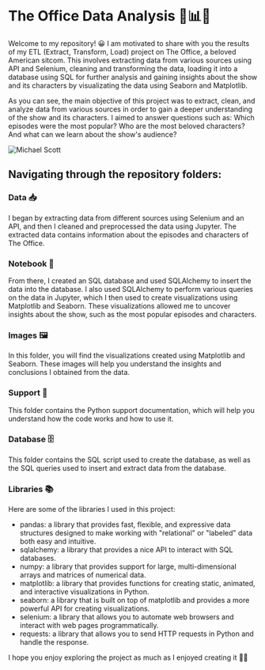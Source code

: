 # The Office Data Analysis 💼📊🚀

Welcome to my repository! 😀 I am motivated to share with you the results of my ETL (Extract, Transform, Load) project on The Office, a beloved American sitcom. This involves extracting data from various sources using API and Selenium, cleaning and transforming the data, loading it into a database using SQL for further analysis and gaining insights about the show and its characters by visualizating the data using Seaborn and Matplotlib.

As you can see, the main objective of this project was to extract, clean, and analyze data from various sources in order to gain a deeper understanding of the show and its characters. I aimed to answer questions such as: Which episodes were the most popular? Who are the most beloved characters? And what can we learn about the show's audience?

<img src="https://cdn.wallpapersafari.com/86/33/SRW65J.jpg" alt="Michael Scott">

## Navigating through the repository folders:

### Data 📥
I began by extracting data from different sources using Selenium and an API, and then I cleaned and preprocessed the data using Jupyter. The extracted data contains information about the episodes and characters of The Office.

### Notebook 📝
From there, I created an SQL database and used SQLAlchemy to insert the data into the database. I also used SQLAlchemy to perform various queries on the data in Jupyter, which I then used to create visualizations using Matplotlib and Seaborn. These visualizations allowed me to uncover insights about the show, such as the most popular episodes and characters.

### Images 🖼️
In this folder, you will find the visualizations created using Matplotlib and Seaborn. These images will help you understand the insights and conclusions I obtained from the data.

### Support 🔧
This folder contains the Python support documentation, which will help you understand how the code works and how to use it.

### Database 🗄️
This folder contains the SQL script used to create the database, as well as the SQL queries used to insert and extract data from the database.

### Libraries 📚
Here are some of the libraries I used in this project:
- pandas: a library that provides fast, flexible, and expressive data structures designed to make working with "relational" or "labeled" data both easy and intuitive.
- sqlalchemy: a library that provides a nice API to interact with SQL databases.
- numpy: a library that provides support for large, multi-dimensional arrays and matrices of numerical data.
- matplotlib: a library that provides functions for creating static, animated, and interactive visualizations in Python.
- seaborn: a library that is built on top of matplotlib and provides a more powerful API for creating visualizations.
- selenium: a library that allows you to automate web browsers and interact with web pages programmatically.
- requests: a library that allows you to send HTTP requests in Python and handle the response.

I hope you enjoy exploring the project as much as I enjoyed creating it 🧑‍💻

